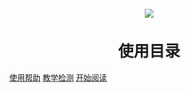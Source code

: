 <p  align="center">  

<img src="https://img2020.cnblogs.com/blog/992978/202102/992978-20210202100503113-166795758.png"  />

</p>

<h1 align="center">使用目录</h1>


[使用帮助](https://www.cnblogs.com/wanghai0666/tag/%E4%BD%BF%E7%94%A8%E5%B8%AE%E5%8A%A9/)
[教学检测](https://www.cnblogs.com/wanghai0666/tag/%E6%95%99%E5%AD%A6%E6%A3%80%E6%B5%8B/)
[开始阅读](#quick-start)



